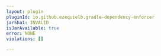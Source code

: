 ```yaml
---
layout: plugin
pluginId: io.github.ezequielb.gradle-dependency-enforcer
jarSha1: INVALID
isJarAvailable: true
error: NONE
violations: []

---
```

